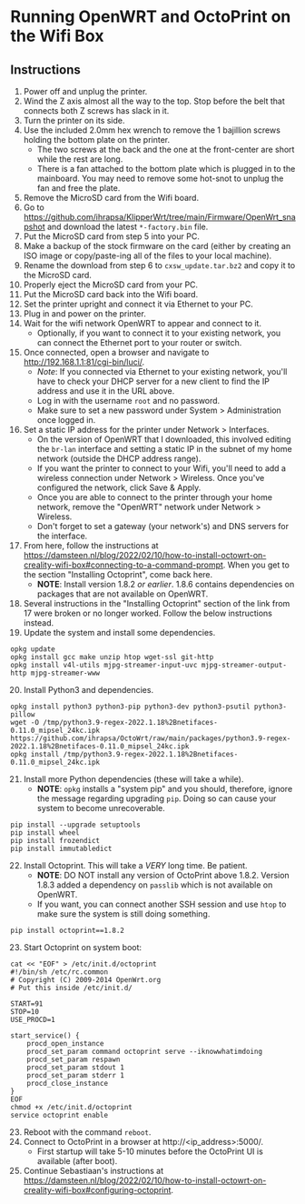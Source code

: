 # Running OpenWRT and OctoPrint on the Wifi Box

## Instructions

1. Power off and unplug the printer.
2. Wind the Z axis almost all the way to the top. Stop before the belt that connects both Z screws has slack in it.
3. Turn the printer on its side.
4. Use the included 2.0mm hex wrench to remove the 1 bajillion screws holding the bottom plate on the printer.
   - The two screws at the back and the one at the front-center are short while the rest are long.
   - There is a fan attached to the bottom plate which is plugged in to the mainboard. You may need to remove some hot-snot to unplug the fan and free the plate.
5. Remove the MicroSD card from the Wifi board.
6. Go to https://github.com/ihrapsa/KlipperWrt/tree/main/Firmware/OpenWrt_snapshot and download the latest `*-factory.bin` file.
7. Put the MicroSD card from step 5 into your PC.
8. Make a backup of the stock firmware on the card (either by creating an ISO image or copy/paste-ing all of the files to your local machine).
9. Rename the download from step 6 to `cxsw_update.tar.bz2` and copy it to the MicroSD card.
10. Properly eject the MicroSD card from your PC.
11. Put the MicroSD card back into the Wifi board.
12. Set the printer upright and connect it via Ethernet to your PC.
13. Plug in and power on the printer.
14. Wait for the wifi network OpenWRT to appear and connect to it.
    - Optionally, if you want to connect it to your existing network, you can connect the Ethernet port to your router or switch.
15. Once connected, open a browser and navigate to http://192.168.1.1:81/cgi-bin/luci/.
    - *Note*: If you connected via Ethernet to your existing network, you'll have to check your DHCP server for a new client to find the IP address and use it in the URL above.
    - Log in with the username `root` and no password.
    - Make sure to set a new password under System > Administration once logged in.
16. Set a static IP address for the printer under Network > Interfaces.
    - On the version of OpenWRT that I downloaded, this involved editing the `br-lan` interface and setting a static IP in the subnet of my home network (outside the DHCP address range).
    - If you want the printer to connect to your Wifi, you'll need to add a wireless connection under Network > Wireless. Once you've configured the network, click Save & Apply.
    - Once you are able to connect to the printer through your home network, remove the "OpenWRT" network under Network > Wireless.
    - Don't forget to set a gateway (your network's) and DNS servers for the interface.
17. From here, follow the instructions at https://damsteen.nl/blog/2022/02/10/how-to-install-octowrt-on-creality-wifi-box#connecting-to-a-command-prompt. When you get to the section "Installing Octoprint", come back here.
    - **NOTE**: Install version 1.8.2 *or earlier*. 1.8.6 contains dependencies on packages that are not available on OpenWRT.
18. Several instructions in the "Installing Octoprint" section of the link from 17 were broken or no longer worked. Follow the below instructions instead.
19. Update the system and install some dependencies.
```
opkg update
opkg install gcc make unzip htop wget-ssl git-http
opkg install v4l-utils mjpg-streamer-input-uvc mjpg-streamer-output-http mjpg-streamer-www
```
20. Install Python3 and dependencies.
```
opkg install python3 python3-pip python3-dev python3-psutil python3-pillow
wget -O /tmp/python3.9-regex-2022.1.18%2Bnetifaces-0.11.0_mipsel_24kc.ipk https://github.com/ihrapsa/OctoWrt/raw/main/packages/python3.9-regex-2022.1.18%2Bnetifaces-0.11.0_mipsel_24kc.ipk
opkg install /tmp/python3.9-regex-2022.1.18%2Bnetifaces-0.11.0_mipsel_24kc.ipk
```
21. Install more Python dependencies (these will take a while).
    - **NOTE**: `opkg` installs a "system pip" and you should, therefore, ignore the message regarding upgrading `pip`. Doing so can cause your system to become unrecoverable.
```
pip install --upgrade setuptools
pip install wheel
pip install frozendict
pip install immutabledict
```
22. Install Octoprint. This will take a *VERY* long time. Be patient.
    - **NOTE**: DO NOT install any version of OctoPrint above 1.8.2. Version 1.8.3 added a dependency on `passlib` which is not available on OpenWRT.
    - If you want, you can connect another SSH session and use `htop` to make sure the system is still doing something.
```
pip install octoprint==1.8.2
```
23. Start Octoprint on system boot:
```
cat << "EOF" > /etc/init.d/octoprint
#!/bin/sh /etc/rc.common
# Copyright (C) 2009-2014 OpenWrt.org
# Put this inside /etc/init.d/

START=91
STOP=10
USE_PROCD=1

start_service() {
    procd_open_instance
    procd_set_param command octoprint serve --iknowwhatimdoing
    procd_set_param respawn
    procd_set_param stdout 1
    procd_set_param stderr 1
    procd_close_instance
}
EOF
chmod +x /etc/init.d/octoprint
service octoprint enable
```
23. Reboot with the command `reboot`.
24. Connect to OctoPrint in a browser at http://<ip_address>:5000/.
    - First startup will take 5-10 minutes before the OctoPrint UI is available (after boot).
25. Continue Sebastiaan's instructions at https://damsteen.nl/blog/2022/02/10/how-to-install-octowrt-on-creality-wifi-box#configuring-octoprint.
